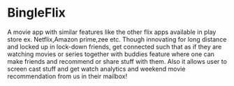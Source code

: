 # BingleFlix
 A movie app with similar features like the other flix apps available in play store ex. Netflix,Amazon prime,zee etc. Though innovating for long distance and locked up in lock-down friends, get connected such that as if they are watching movies or series together with buddies feature where one can make friends and recommend or share stuff with them. Also it allows user to screen cast stuff and get watch analytics and weekend movie recommendation from us in their mailbox!

